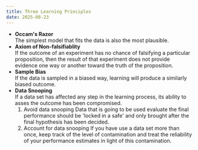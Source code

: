```yaml
---
title: Three Learning Principles
date: 2025-08-23
---
```


-  **Occam's Razor**  
	The simplest model that fits the data is also the most plausible.
- **Axiom of Non-falsifiablity**  
	If the outcome of an experiment has no chance of falsifying a particular proposition, then the result of that experiment does not provide evidence one way or another toward the truth of the proposition.
- **Sample Bias**  
	If the data is sampled in a biased way, learning will produce a similarly biased outcome.
- **Data Snooping**  
	If a data set has affected any step in the learning process, its ability to asses the outcome has been compromised.
    1. Avoid data snooping
	    Data that is going to be used evaluate the final performance should be 'locked in a safe' and only brought after the final hypothesis has been decided.
	2. Account for data snooping
		If you have use a data set more than once, keep track of the level of contamination and treat the reliability of your performance estimates in light of this contamination.

